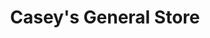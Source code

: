 ---
title: "Casey's General Store"
url: /kansas-city/caseys-general-store-northwest-barry-road/
shop: convenience
---